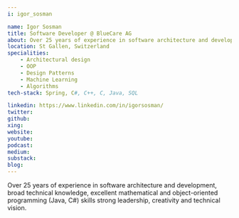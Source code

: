 ```yaml
---
i: igor_sosman

name: Igor Sosman
title: Software Developer @ BlueCare AG
about: Over 25 years of experience in software architecture and development, strong leadership, creativity and technical vision.
location: St Gallen, Switzerland
specialities:
    - Architectural design
    - OOP
    - Design Patterns
    - Machine Learning
    - Algorithms
tech-stack: Spring, C#, C++, C, Java, SQL

linkedin: https://www.linkedin.com/in/igorsosman/
twitter: 
github: 
xing: 
website: 
youtube: 
podcast: 
medium: 
substack: 
blog: 
---
```


Over 25 years of experience in software architecture and development, broad technical knowledge, excellent mathematical and object-oriented programming (Java, C#) skills strong leadership, creativity and technical vision.